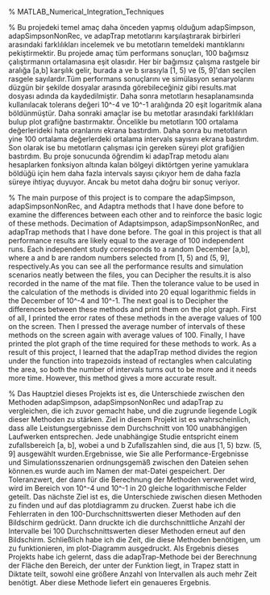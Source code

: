 % MATLAB_Numerical_Integration_Techniques

% Bu projedeki temel amaç daha önceden yapmış olduğum adapSimpson, adapSimpsonNonRec, ve adapTrap metotlarını karşılaştırarak birbirleri arasındaki farklılıkları incelemek ve bu metotların temeldeki mantıklarını pekiştirmektir. Bu projede amaç tüm performans sonuçları, 100 bağımsız çalıştırmanın ortalamasına eşit olasıdır. Her bir bağımsız çalışma rastgele bir aralığa [a,b] karşılık gelir, burada a ve b sırasıyla [1, 5) ve (5, 9]'dan seçilen rasgele sayılardır.Tüm performans sonuçlarını ve simülasyon senaryolarını düzgün bir şekilde dosyalar arasında görebileceğiniz gibi results.mat dosyası adında da kaydedilmiştir. Daha sonra metotların hesaplanamsında kullanılacak tolerans değeri 10^-4 ve 10^-1 aralığında 20 eşit logaritmik alana böldünmüştür. Daha sonraki amaçlar ise bu metotlar arasındaki farklılıkları bulup plot grafiğne bastırmaktır. Öncelikle bu metotların 100 ortalama değerlerideki hata oranlarını ekrana bastırdım. Daha sonra bu metotların yine 100 ortalama değerlerdeki ortalama intervals sayısını ekrana bastırdım. Son olarak ise bu metotların çalışması için gereken süreyi plot grafiğien bastırdım. Bu proje sonucunda öğrendim ki adapTrap metodu alanı hesaplarken fonksiyon altında kalan bölgeyi diktörtgen yerine yamuklara böldüğü için hem daha fazla intervals sayısı çıkıyor hem de daha fazla süreye ihtiyaç duyuyor. Ancak bu metot daha doğru bir sonuç veriyor.

% The main purpose of this project is to compare the adapSimpson, adapSimpsonNonRec, and Adaptra methods that I have done before to examine the differences between each other and to reinforce the basic logic of these methods. Decimation of Adaptsimpson, adapSimpsonNonRec, and adapTrap methods that I have done before. The goal in this project is that all performance results are likely equal to the average of 100 independent runs. Each independent study corresponds to a random December [a,b], where a and b are random numbers selected from [1, 5) and (5, 9], respectively.As you can see all the performance results and simulation scenarios neatly between the files, you can Decipher the results.it is also recorded in the name of the mat file. Then the tolerance value to be used in the calculation of the methods is divided into 20 equal logarithmic fields in the December of 10^-4 and 10^-1. The next goal is to Decipher the differences between these methods and print them on the plot graph. First of all, I printed the error rates of these methods in the average values of 100 on the screen. Then I pressed the average number of intervals of these methods on the screen again with average values of 100. Finally, I have printed the plot graph of the time required for these methods to work. As a result of this project, I learned that the adapTrap method divides the region under the function into trapezoids instead of rectangles when calculating the area, so both the number of intervals turns out to be more and it needs more time. However, this method gives a more accurate result.

% Das Hauptziel dieses Projekts ist es, die Unterschiede zwischen den Methoden adapSimpson, adapSimpsonNonRec und adapTrap zu vergleichen, die ich zuvor gemacht habe, und die zugrunde liegende Logik dieser Methoden zu stärken. Ziel in diesem Projekt ist es wahrscheinlich, dass alle Leistungsergebnisse dem Durchschnitt von 100 unabhängigen Laufwerken entsprechen. Jede unabhängige Studie entspricht einem zufallsbereich [a, b], wobei a und b Zufallszahlen sind, die aus [1, 5) bzw. (5, 9] ausgewählt wurden.Ergebnisse, wie Sie alle Performance-Ergebnisse und Simulationsszenarien ordnungsgemäß zwischen den Dateien sehen können.es wurde auch im Namen der mat-Datei gespeichert. Der Toleranzwert, der dann für die Berechnung der Methoden verwendet wird, wird im Bereich von 10^-4 und 10^-1 in 20 gleiche logarithmische Felder geteilt. Das nächste Ziel ist es, die Unterschiede zwischen diesen Methoden zu finden und auf das plotdiagramm zu drucken. Zuerst habe ich die Fehlerraten in den 100-Durchschnittswerten dieser Methoden auf den Bildschirm gedrückt. Dann druckte ich die durchschnittliche Anzahl der Intervalle bei 100 Durchschnittswerten dieser Methoden erneut auf den Bildschirm. Schließlich habe ich die Zeit, die diese Methoden benötigen, um zu funktionieren, im plot-Diagramm ausgedruckt. Als Ergebnis dieses Projekts habe ich gelernt, dass die adapTrap-Methode bei der Berechnung der Fläche den Bereich, der unter der Funktion liegt, in Trapez statt in Diktate teilt, sowohl eine größere Anzahl von Intervallen als auch mehr Zeit benötigt. Aber diese Methode liefert ein genaueres Ergebnis.

